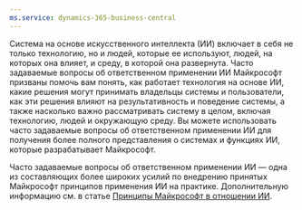 ```yaml
---
ms.service: dynamics-365-business-central
---
```

Система на основе искусственного интеллекта (ИИ) включает в себя не только технологию, но и людей, которые ее используют, людей, на которых она влияет, и среду, в которой она развернута. Часто задаваемые вопросы об ответственном применении ИИ Майкрософт призваны помочь вам понять, как работает технология на основе ИИ, какие решения могут принимать владельцы системы и пользователи, как эти решения влияют на результативность и поведение системы, а также насколько важно рассматривать систему в целом, включая технологию, людей и окружающую среду. Вы можете использовать часто задаваемые вопросы об ответственном применении ИИ для получения более полного представления о системах и функциях ИИ, которые разрабатывает Майкрософт.

Часто задаваемые вопросы об ответственном применении ИИ — одна из составляющих более широких усилий по внедрению принятых Майкрософт принципов применения ИИ на практике. Дополнительную информацию см. в статье [Принципы Майкрософт в отношении ИИ](https://www.microsoft.com/ai/responsible-ai).
